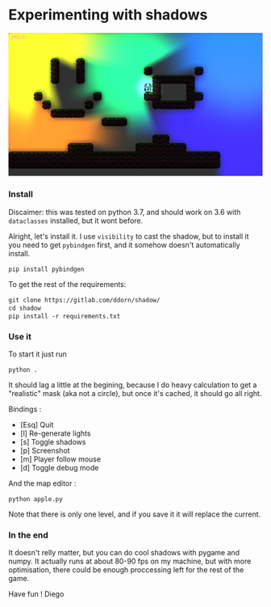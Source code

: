 # Experimenting with shadows

![shadows](assets/show/shadows.png)

### Install

Discaimer: this was tested on python 3.7, and should work on 3.6 with `dataclasses` installed, but it wont before.

Alright, let's install it. I use `visibility` to cast the shadow, but to install it
you need to get `pybindgen` first, and it somehow doesn't automatically install.

	pip install pybindgen

To get the rest of the requirements:

	git clone https://gitlab.com/ddorn/shadow/
	cd shadow
	pip install -r requirements.txt

### Use it

To start it just run

	python .

It should lag a little at the begining, because I do heavy calculation to get a "realistic" mask
(aka not a circle), but once it's cached, it should go all right.

Bindings :
 - [Esq] Quit
 - [l]   Re-generate lights
 - [s]   Toggle shadows
 - [p]   Screenshot
 - [m]   Player follow mouse
 - [d]   Toggle debug mode


And the map editor :

	python apple.py

Note that there is only one level, and if you save it it will replace the current.


### In the end

It doesn't relly matter, but you can do cool shadows with pygame and numpy. It actually runs at about 80-90 fps
on my machine, but with more optimisation, there could be enough proccessing left for the rest of the game.

Have fun !
Diego
